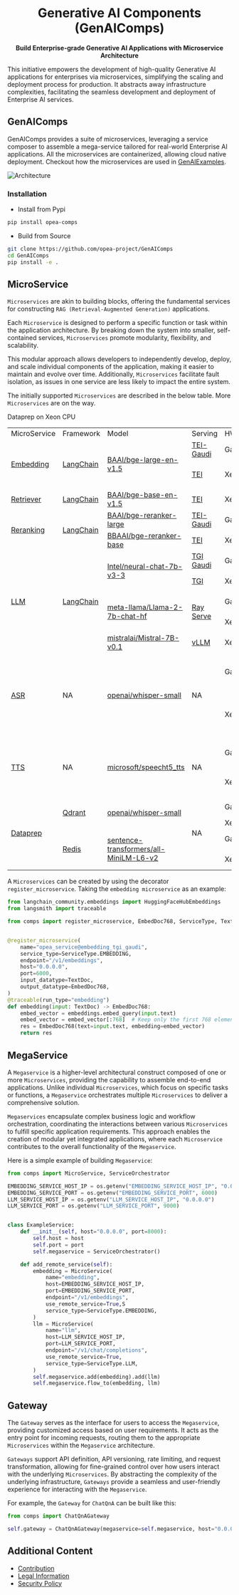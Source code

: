 <div align="center">

# Generative AI Components (GenAIComps)

<p align="center">
<b>Build Enterprise-grade Generative AI Applications with Microservice Architecture</b>
</p>

<div align="left">

This initiative empowers the development of high-quality Generative AI applications for enterprises via microservices, simplifying the scaling and deployment process for production. It abstracts away infrastructure complexities, facilitating the seamless development and deployment of Enterprise AI services.

## GenAIComps

GenAIComps provides a suite of microservices, leveraging a service composer to assemble a mega-service tailored for real-world Enterprise AI applications. All the microservices are containerized, allowing cloud native deployment. Checkout how the microservices are used in [GenAIExamples](https://github.com/opea-project/GenAIExamples).

![Architecture](https://i.imgur.com/r5J0i8j.png)

### Installation

- Install from Pypi

```bash
pip install opea-comps
```

- Build from Source

```bash
git clone https://github.com/opea-project/GenAIComps
cd GenAIComps
pip install -e .
```

## MicroService

`Microservices` are akin to building blocks, offering the fundamental services for constructing `RAG (Retrieval-Augmented Generation)` applications.

Each `Microservice` is designed to perform a specific function or task within the application architecture. By breaking down the system into smaller, self-contained services, `Microservices` promote modularity, flexibility, and scalability.

This modular approach allows developers to independently develop, deploy, and scale individual components of the application, making it easier to maintain and evolve over time. Additionally, `Microservices` facilitate fault isolation, as issues in one service are less likely to impact the entire system.

The initially supported `Microservices` are described in the below table. More `Microservices` are on the way.

<table>
	<tbody>
		<tr>
			<td>MicroService</td>
            <td>Framework</td>
			<td>Model</td>
			<td>Serving</td>
			<td>HW</td>
			<td>Description</td>
		</tr>
		<tr>
			<td rowspan="2"><a href="./comps/embeddings/README.md">Embedding</a></td>
            <td rowspan="2"><a href="https://www.langchain.com">LangChain</a></td>
			<td rowspan="2"><a href="https://huggingface.co/BAAI/bge-large-en-v1.5">BAAI/bge-large-en-v1.5</a></td>
			<td><a href="https://github.com/huggingface/tei-gaudi">TEI-Gaudi</a></td>
			<td>Gaudi2</td>
			<td>Embedding on Gaudi2</td>
		</tr>
		<tr>
			<td><a href="https://github.com/huggingface/text-embeddings-inference">TEI</a></td>
			<td>Xeon</td>
			<td>Embedding on Xeon CPU</td>
		</tr>
		<tr>
			<td><a href="./comps/retrievers/README.md">Retriever</a></td>
			<td><a href="https://www.langchain.com">LangChain</a></td>
			<td><a href="https://huggingface.co/BAAI/bge-base-en-v1.5">BAAI/bge-base-en-v1.5</a></td>
			<td><a href="https://github.com/huggingface/text-embeddings-inference">TEI</a></td>
			<td>Xeon</td>
			<td>Retriever on Xeon CPU</td>
		</tr>
		<tr>
			<td rowspan="2"><a href="./comps/reranks/README.md">Reranking</a></td>
            <td rowspan="2"><a href="https://www.langchain.com">LangChain</a></td>
			<td ><a href="https://huggingface.co/BAAI/bge-reranker-large">BAAI/bge-reranker-large</a></td>
			<td><a href="https://github.com/huggingface/tei-gaudi">TEI-Gaudi</a></td>
			<td>Gaudi2</td>
			<td>Reranking on Gaudi2</td>
		</tr>
		<tr>
			<td><a href="https://huggingface.co/BAAI/bge-reranker-base">BBAAI/bge-reranker-base</a></td>
			<td><a href="https://github.com/huggingface/text-embeddings-inference">TEI</a></td>
			<td>Xeon</td>
			<td>Reranking on Xeon CPU</td>
		</tr>
		<tr>
			<td rowspan="5"><a href="./comps/llms/README.md">LLM</a></td>
            <td rowspan="5"><a href="https://www.langchain.com">LangChain</a></td>
			<td rowspan="2"><a href="https://huggingface.co/Intel/neural-chat-7b-v3-3">Intel/neural-chat-7b-v3-3</a></td>
			<td><a href="https://github.com/huggingface/tgi-gaudi">TGI Gaudi</a></td>
			<td>Gaudi2</td>
			<td>LLM on Gaudi2</td>
		</tr>
		<tr>
			<td><a href="https://github.com/huggingface/text-generation-inference">TGI</a></td>
			<td>Xeon</td>
			<td>LLM on Xeon CPU</td>
		</tr>
		<tr>
			<td rowspan="2"><a href="https://huggingface.co/meta-llama/Llama-2-7b-chat-hf">meta-llama/Llama-2-7b-chat-hf</a></td>
			<td rowspan="2"><a href="https://github.com/ray-project/ray">Ray Serve</a></td>
			<td>Gaudi2</td>
			<td>LLM on Gaudi2</td>
		</tr>
		<tr>
			<td>Xeon</td>
			<td>LLM on Xeon CPU</td>
		</tr>
		<tr>
			<td><a href="https://huggingface.co/mistralai/Mistral-7B-v0.1">mistralai/Mistral-7B-v0.1</a></td>
			<td><a href="https://github.com/vllm-project/vllm/">vLLM</a></td>
			<td>Xeon</td>
			<td>LLM on Xeon CPU</td>
		</tr>
		<tr>
			<td rowspan="2"><a href="./comps/asr/README.md">ASR</a></td>
            <td rowspan="2">NA</a></td>
			<td rowspan="2"><a href="https://huggingface.co/openai/whisper-small">openai/whisper-small</a></td>
			<td rowspan="2">NA</td>
			<td>Gaudi2</td>
			<td>Audio-Speech-Recognition on Gaudi2</td>
		</tr>
		</tr>
			<td>Xeon</td>
			<td>Audio-Speech-RecognitionS on Xeon CPU</td>
		</tr>
		<tr>
			<td rowspan="2"><a href="./comps/tts/README.md">TTS</a></td>
            <td rowspan="2">NA</a></td>
			<td rowspan="2"><a href="https://huggingface.co/microsoft/speecht5_tts">microsoft/speecht5_tts</a></td>
			<td rowspan="2">NA</td>
			<td>Gaudi2</td>
			<td>Text-To-Speech on Gaudi2</td>
		</tr>
		</tr>
			<td>Xeon</td>
			<td>Text-To-Speech on Xeon CPU</td>
		</tr>
		<tr>
			<td rowspan="4"><a href="./comps/dataprep/README.md">Dataprep</a></td>
            <td rowspan="2"><a href="https://qdrant.tech/">Qdrant</td>
			<td rowspan="2"><a href="https://huggingface.co/openai/whisper-small">openai/whisper-small</a></td>
			<td rowspan="4">NA</td>
			<td>Gaudi2</td>
			<td>Dataprep on Gaudi2</td>
		</tr>
		</tr>
			<td>Xeon</td
			<td>Dataprep on Xeon CPU</td>
		</tr>
			<td rowspan="2"><a href="https://redis.io/">Redis</td>
			<td rowspan="2"><a href="https://huggingface.co/sentence-transformers/all-MiniLM-L6-v2">sentence-transformers/all-MiniLM-L6-v2</a></td>
			<td>Gaudi2</td>
			<td>Dataprep on Gaudi2</td>
		</tr>
		</tr>
			<td>Xeon</td>
			<td>Dataprep on Xeon CPU</td>
		</tr>
	</tbody>
</table>



A `Microservices` can be created by using the decorator `register_microservice`. Taking the `embedding microservice` as an example:

```python
from langchain_community.embeddings import HuggingFaceHubEmbeddings
from langsmith import traceable

from comps import register_microservice, EmbedDoc768, ServiceType, TextDoc


@register_microservice(
    name="opea_service@embedding_tgi_gaudi",
    service_type=ServiceType.EMBEDDING,
    endpoint="/v1/embeddings",
    host="0.0.0.0",
    port=6000,
    input_datatype=TextDoc,
    output_datatype=EmbedDoc768,
)
@traceable(run_type="embedding")
def embedding(input: TextDoc) -> EmbedDoc768:
    embed_vector = embeddings.embed_query(input.text)
    embed_vector = embed_vector[:768]  # Keep only the first 768 elements
    res = EmbedDoc768(text=input.text, embedding=embed_vector)
    return res
```

## MegaService

A `Megaservice` is a higher-level architectural construct composed of one or more `Microservices`, providing the capability to assemble end-to-end applications. Unlike individual `Microservices`, which focus on specific tasks or functions, a `Megaservice` orchestrates multiple `Microservices` to deliver a comprehensive solution.

`Megaservices` encapsulate complex business logic and workflow orchestration, coordinating the interactions between various `Microservices` to fulfill specific application requirements. This approach enables the creation of modular yet integrated applications, where each `Microservice` contributes to the overall functionality of the `Megaservice`.

Here is a simple example of building `Megaservice`:

```python
from comps import MicroService, ServiceOrchestrator

EMBEDDING_SERVICE_HOST_IP = os.getenv("EMBEDDING_SERVICE_HOST_IP", "0.0.0.0")
EMBEDDING_SERVICE_PORT = os.getenv("EMBEDDING_SERVICE_PORT", 6000)
LLM_SERVICE_HOST_IP = os.getenv("LLM_SERVICE_HOST_IP", "0.0.0.0")
LLM_SERVICE_PORT = os.getenv("LLM_SERVICE_PORT", 9000)


class ExampleService:
    def __init__(self, host="0.0.0.0", port=8000):
        self.host = host
        self.port = port
        self.megaservice = ServiceOrchestrator()

    def add_remote_service(self):
        embedding = MicroService(
            name="embedding",
            host=EMBEDDING_SERVICE_HOST_IP,
            port=EMBEDDING_SERVICE_PORT,
            endpoint="/v1/embeddings",
            use_remote_service=True,S
            service_type=ServiceType.EMBEDDING,
        )
        llm = MicroService(
            name="llm",
            host=LLM_SERVICE_HOST_IP,
            port=LLM_SERVICE_PORT,
            endpoint="/v1/chat/completions",
            use_remote_service=True,
            service_type=ServiceType.LLM,
        )
        self.megaservice.add(embedding).add(llm)
        self.megaservice.flow_to(embedding, llm)
```

## Gateway

The `Gateway` serves as the interface for users to access the `Megaservice`, providing customized access based on user requirements. It acts as the entry point for incoming requests, routing them to the appropriate `Microservices` within the `Megaservice` architecture.

`Gateways` support API definition, API versioning, rate limiting, and request transformation, allowing for fine-grained control over how users interact with the underlying `Microservices`. By abstracting the complexity of the underlying infrastructure, `Gateways` provide a seamless and user-friendly experience for interacting with the `Megaservice`.

For example, the `Gateway` for `ChatQnA` can be built like this:

```python
from comps import ChatQnAGateway

self.gateway = ChatQnAGateway(megaservice=self.megaservice, host="0.0.0.0", port=self.port)
```

## Additional Content

- [Contribution](/CONTRIBUTING.md)
- [Legal Information](/LEGAL_INFORMATION.md)
- [Security Policy](/SECURITY.md)
